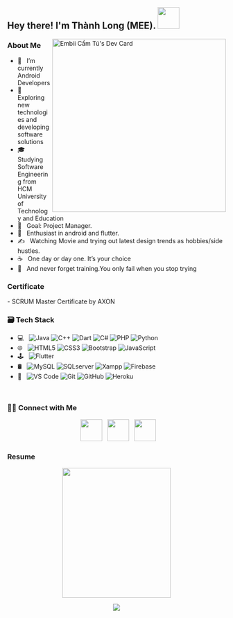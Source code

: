 <h2> Hey there! I'm Thành Long (MEE). <img src="https://chrisdermody.com/content/images/2019/07/animation3-npm_run-v4.gif" width="50"></h2>
<!-- <img align="right" alt="GIF" src="https://media.giphy.com/media/L1R1tvI9svkIWwpVYr/giphy.gif" width="500"/> -->

<a href="https://app.daily.dev/barbieFox"><img align="right" src="https://api.daily.dev/devcards/7015ed63248148298f6271adaf133aa0.png?r=ucj" width="400" alt="Embii Cẩm Tú's Dev Card"/></a>
                                                                                                                          
<h3>About Me </h3>

- 🔭 &nbsp; I’m currently Android Developers
- 🤔 &nbsp; Exploring new technologies and developing software solutions
- 🎓 &nbsp; Studying Software Engineering from HCM University of Technology and Education
- 💼 &nbsp; Goal: Project Manager.
- 🌱 &nbsp; Enthusiast in android and flutter.
- ✍️ &nbsp; Watching Movie and trying out latest design trends as hobbies/side hustles.
- ☕ &nbsp; One day or day one. It’s your choice
- 🥊 &nbsp; And never forget training.You only fail when you stop trying



<h3> Certificate </h3>
- <span> SCRUM Master Certificate by AXON</span>

<h3>🗃️ Tech Stack</h3>

- 💻 &nbsp; ![Java](https://img.shields.io/badge/java-%23ED8B00.svg?style=for-the-badge&logo=java&logoColor=white)
             ![C++](https://img.shields.io/badge/c++-%2300599C.svg?style=for-the-badge&logo=c%2B%2B&logoColor=white)
              ![Dart](https://img.shields.io/badge/dart-%230175C2.svg?style=for-the-badge&logo=dart&logoColor=white)
              ![C#](https://img.shields.io/badge/c%23-%23239120.svg?style=for-the-badge&logo=c-sharp&logoColor=white)
              ![PHP](https://img.shields.io/badge/php-%23777BB4.svg?style=for-the-badge&logo=php&logoColor=white)
              ![Python](https://img.shields.io/badge/python-3670A0?style=for-the-badge&logo=python&logoColor=ffdd54)
- 🌐 &nbsp; ![HTML5](https://img.shields.io/badge/html5-%23E34F26.svg?style=for-the-badge&logo=html5&logoColor=white)
            ![CSS3](https://img.shields.io/badge/css3-%231572B6.svg?style=for-the-badge&logo=css3&logoColor=white)
            ![Bootstrap](https://img.shields.io/badge/bootstrap-%23563D7C.svg?style=for-the-badge&logo=bootstrap&logoColor=white)
            ![JavaScript](https://img.shields.io/badge/javascript-%23323330.svg?style=for-the-badge&logo=javascript&logoColor=%23F7DF1E)
- 🕹️ &nbsp; ![Flutter](https://img.shields.io/badge/Flutter-%2302569B.svg?style=for-the-badge&logo=Flutter&logoColor=white)
- 🛢 &nbsp; ![MySQL](https://img.shields.io/badge/-MySQL-e8e8e8?style=flat-square&logo=mysql)
            ![SQLserver](https://img.shields.io/badge/-SQLserver-181717?style=flat-square&logo=sql-server)
            ![Xampp](https://img.shields.io/badge/-Xampp-%23F05032?style=flat-square&logo=xampp&logoColor=%23ffffff) 
            ![Firebase](https://img.shields.io/badge/firebase-%23039BE5.svg?style=for-the-badge&logo=firebase)
- 🔧 &nbsp; ![VS Code](https://img.shields.io/badge/-VSCode-%23007ACC?style=flat-square&logo=visual-studio-code)
            ![Git](https://img.shields.io/badge/-Git-%23F05032?style=flat-square&logo=git&logoColor=%23ffffff) 
            ![GitHub](https://img.shields.io/badge/-GitHub-181717?style=flat-square&logo=github)
            ![Heroku](https://img.shields.io/badge/-Heroku-430098?style=flat-square&logo=heroku)

</br>


<h3> 🤝🏻 Connect with Me </h3>

<p align="center">
&nbsp; <a href="https://www.facebook.com/profile.php?id=100033907801749" target="_blank" rel="noopener noreferrer"><img src="https://media.macosicons.com/parse/files/macOSicons/9408af703138e50f296786ed0f3ec06d_Facebook.png" width="50" /></a>  
&nbsp; <a href="mailto:longng2602@gmail.com" target="_blank" rel="noopener noreferrer"><img src="https://preview.redd.it/izqwm1g21b751.png?auto=webp&s=da8f46dec79e38870efeac10d5a829e50792686b"  width="50" /></a>
&nbsp; <a href="https://www.instagram.com/_thalongg/" target="_blank" rel="noopener noreferrer"><img src="http://assets.stickpng.com/thumbs/580b57fcd9996e24bc43c521.png"  width="50" /></a>


### Resume
<p align="center">    
  <img src="https://cdnb.artstation.com/p/assets/images/images/007/854/263/original/rothana-chhourm-ezgif-com-resize-4.gif?1508943159" width="250" height="300"/>
</p>
<p align="center"> 
  <img src="https://hits.seeyoufarm.com/api/count/incr/badge.svg?url=https%3A%2F%2Fgithub.com%2FNairubi%2Fhit-counter&count_bg=%23C8883D&title_bg=%23555555&icon=icq.svg&icon_color=%238F7D7D&title=hits&edge_flat=false" />
</p>

